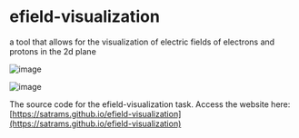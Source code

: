 # efield-visualization
a tool that allows for the visualization of electric fields of electrons and protons in the 2d plane

![image](https://github.com/satrams/efield-visualization/assets/59714053/d65bd0dd-3573-4403-8556-532ab6f9f76b)

![image](https://github.com/satrams/efield-visualization/assets/59714053/285da29a-55dd-4785-8bb1-dda512a583f9)

The source code for the efield-visualization task.
Access the website here: [https://satrams.github.io/efield-visualization](https://satrams.github.io/efield-visualization)
